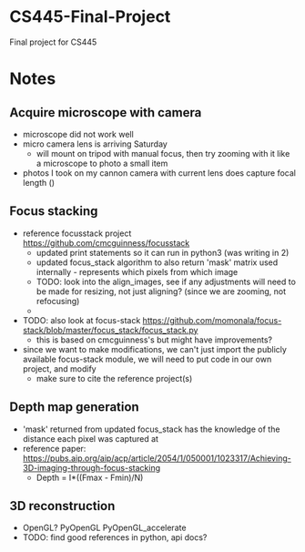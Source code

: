 # CS445-Final-Project
Final project for CS445




# Notes

## Acquire microscope with camera
- microscope did not work well
- micro camera lens is arriving Saturday
  - will mount on tripod with manual focus, then try zooming with it like a microscope to photo a small item
- photos I took on my cannon camera with current lens does capture focal length ()


## Focus stacking
- reference focusstack project https://github.com/cmcguinness/focusstack
  - updated print statements so it can run in python3 (was writing in 2)
  - updated focus_stack algorithm to also return 'mask' matrix used internally - represents which pixels from which image
  - TODO: look into the align_images, see if any adjustments will need to be made for resizing, not just aligning? (since we are zooming, not refocusing)
  - 
- TODO: also look at focus-stack https://github.com/momonala/focus-stack/blob/master/focus_stack/focus_stack.py
  - this is based on cmcguinness's but might have improvements?
- since we want to make modifications, we can't just import the publicly available focus-stack module, we will need to put code in our own project, and modify
  - make sure to cite the reference project(s)


## Depth map generation
- 'mask' returned from updated focus_stack has the knowledge of the distance each pixel was captured at
- reference paper: https://pubs.aip.org/aip/acp/article/2054/1/050001/1023317/Achieving-3D-imaging-through-focus-stacking
    - Depth = I*((Fmax - Fmin)/N)



## 3D reconstruction
- OpenGL? PyOpenGL PyOpenGL_accelerate
- TODO: find good references in python, api docs? 